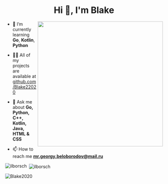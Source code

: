 <h1 align="center">Hi 👋, I'm Blake</h1>

<img align="right" width="400" src="https://i.pinimg.com/originals/e4/26/70/e426702edf874b181aced1e2fa5c6cde.gif">

- 🌱 I’m currently learning **Go**, **Kotlin**, **Python**

- 👨‍💻 All of my projects are available at [github.com/Blake22020](https://github.com/Blake22020)

- 💬 Ask me about **Go, Python, C++, Kotlin, Java, HTML & CSS**

- 📫 How to reach me **mr.georgy.beloborodov@mail.ru**


<p><img align="left" src="https://github-readme-stats.vercel.app/api/top-langs?username=Blake22020&show_icons=true&theme=dark&locale=en&layout=compact" alt="ilborsch" /></p>

<p>&nbsp;<img align="center" src="https://github-readme-stats.vercel.app/api?username=Blake22020&show_icons=true&theme=dark&locale=en" alt="ilborsch" /></p>

<p><img align="center" src="https://github-readme-streak-stats.herokuapp.com/?user=Blake22020rsch&theme=dark" alt="Blake2020" /></p>